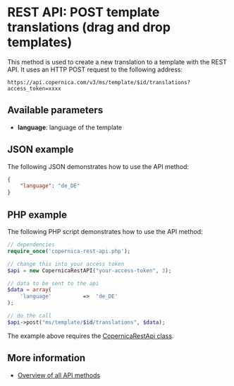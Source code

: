 # REST API: POST template translations (drag and drop templates)

This method is used to create a new translation to a template with the REST API. It uses 
an HTTP POST request to the following address:

`https://api.copernica.com/v3/ms/template/$id/translations?access_token=xxxx`

## Available parameters

* **language**: language of the template

## JSON example

The following JSON demonstrates how to use the API method:

```json
{
    "language": "de_DE"
}
```

## PHP example

The following PHP script demonstrates how to use the API method:

```php
// dependencies
require_once('copernica-rest-api.php');

// change this into your access token
$api = new CopernicaRestAPI("your-access-token", 3);

// data to be sent to the api
$data = array(
    'language'          =>  'de_DE'
);

// do the call
$api->post("ms/template/$id/translations", $data);
```

The example above requires the [CopernicaRestApi class](rest-php).

## More information

* [Overview of all API methods](rest-api)
